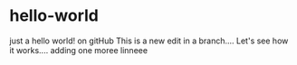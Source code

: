 # hello-world
just a hello world! on gitHub
This is a new edit in a branch....
Let's see how it works....
adding one moree linneee
